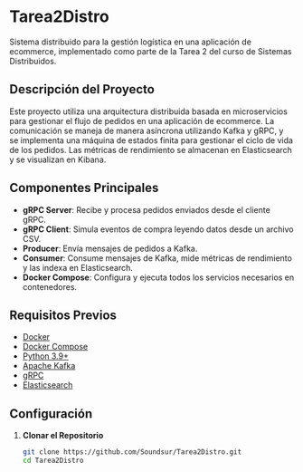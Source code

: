 # Tarea2Distro

Sistema distribuido para la gestión logística en una aplicación de ecommerce, implementado como parte de la Tarea 2 del curso de Sistemas Distribuidos.

## Descripción del Proyecto

Este proyecto utiliza una arquitectura distribuida basada en microservicios para gestionar el flujo de pedidos en una aplicación de ecommerce. La comunicación se maneja de manera asíncrona utilizando Kafka y gRPC, y se implementa una máquina de estados finita para gestionar el ciclo de vida de los pedidos. Las métricas de rendimiento se almacenan en Elasticsearch y se visualizan en Kibana.

## Componentes Principales

- **gRPC Server**: Recibe y procesa pedidos enviados desde el cliente gRPC.
- **gRPC Client**: Simula eventos de compra leyendo datos desde un archivo CSV.
- **Producer**: Envía mensajes de pedidos a Kafka.
- **Consumer**: Consume mensajes de Kafka, mide métricas de rendimiento y las indexa en Elasticsearch.
- **Docker Compose**: Configura y ejecuta todos los servicios necesarios en contenedores.

## Requisitos Previos

- [Docker](https://docs.docker.com/get-docker/)
- [Docker Compose](https://docs.docker.com/compose/install/)
- [Python 3.9+](https://www.python.org/downloads/)
- [Apache Kafka](https://kafka.apache.org/)
- [gRPC](https://grpc.io/)
- [Elasticsearch](https://www.elastic.co/)

## Configuración

1. **Clonar el Repositorio**
   ```bash
   git clone https://github.com/Soundsur/Tarea2Distro.git
   cd Tarea2Distro

